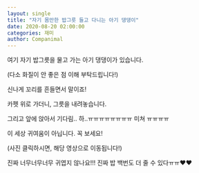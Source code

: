 ```yaml
---
layout: single
title: "자기 몸만한 밥그릇 들고 다니는 아기 댕댕이"
date: 2020-08-20 02:00:00
categories: 재미
author: Companimal
---
```


여기 자기 밥그릇을 물고 가는 아기 댕댕이가 있습니다.

(다소 화질이 안 좋은 점 이해 부탁드립니다!)

신나게 꼬리를 흔들면서 말이죠!

카펫 위로 가더니, 그릇을 내려놓습니다.

그리고 앞에 앉아서 기다림.. 하..ㅠㅠㅠㅠㅠㅠㅠㅠ 미쳐 ㅠㅠㅠㅠ

이 세상 귀여움이 아닙니다. 꼭 보세요!

(사진 클릭하시면, 해당 영상으로 이동됩니다!)

[](https://www.facebook.com/watch/?v=1287005067982056)

진짜 너무너무너무 귀엽지 않나요!!! 진짜 밥 백번도 더 줄 수 있다ㅠㅠ♥♥
